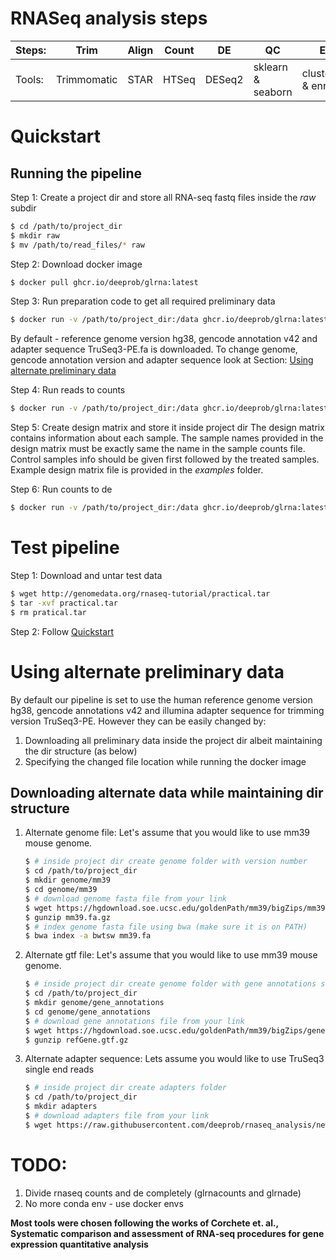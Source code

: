 # RNASeq analysis steps
Steps: | Trim | Align | Count | DE | QC | Enrich |
|---|---|---|---|---|---|---|
Tools: | Trimmomatic | STAR | HTSeq | DESeq2 | sklearn & seaborn | clusterprofiler & enrichplot |

# Quickstart

## Running the pipeline
Step 1: Create a project dir and store all RNA-seq fastq files inside the *raw* subdir
```bash
$ cd /path/to/project_dir
$ mkdir raw
$ mv /path/to/read_files/* raw
```

Step 2: Download docker image
```bash
$ docker pull ghcr.io/deeprob/glrna:latest
```

Step 3: Run preparation code to get all required preliminary data
```bash
$ docker run -v /path/to/project_dir:/data ghcr.io/deeprob/glrna:latest prepare.sh
```
By default - reference genome version hg38, gencode annotation v42 and adapter sequence TruSeq3-PE.fa is downloaded. To change genome, gencode annotation version and adapter sequence look at Section: [Using alternate preliminary data](#using-alternate-preliminary-data)

Step 4: Run reads to counts 
```bash
$ docker run -v /path/to/project_dir:/data ghcr.io/deeprob/glrna:latest python3 reads_to_counts.py read1_filename.fastq.gz --read_file2 read2_filename.fastq.gz --threads 4 --createstarindex
```

Step 5: Create design matrix and store it inside project dir
The design matrix contains information about each sample. The sample names provided in the design matrix must be exactly same the name in the sample counts file. Control samples info should be given first followed by the treated samples. Example design matrix file is provided in the *examples* folder.


Step 6: Run counts to de 
```bash
$ docker run -v /path/to/project_dir:/data ghcr.io/deeprob/glrna:latest python3 counts_to_de.py --treatment_names treated_rep1_colname treated_rep2_colname treated_rep3_colname --control_names control_rep1_colname control_rep2_colname control_rep3_colname --design_matrix /data/relative/path/inside/project_dir/to/design_matrix.csv
```

# Test pipeline
Step 1: Download and untar test data
```bash
$ wget http://genomedata.org/rnaseq-tutorial/practical.tar
$ tar -xvf practical.tar
$ rm pratical.tar
```

Step 2: Follow [Quickstart](#quickstart)

# Using alternate preliminary data
By default our pipeline is set to use the human reference genome version hg38, gencode annotations v42 and illumina adapter sequence for trimming version TruSeq3-PE. However they can be easily changed by:

1. Downloading all preliminary data inside the project dir albeit maintaining the dir structure (as below) 
2. Specifying the changed file location while running the docker image

## Downloading alternate data while maintaining dir structure
1. Alternate genome file: Let's assume that you would like to use mm39 mouse genome.
    ```bash
    $ # inside project dir create genome folder with version number
    $ cd /path/to/project_dir
    $ mkdir genome/mm39
    $ cd genome/mm39
    $ # download genome fasta file from your link
    $ wget https://hgdownload.soe.ucsc.edu/goldenPath/mm39/bigZips/mm39.fa.gz
    $ gunzip mm39.fa.gz
    $ # index genome fasta file using bwa (make sure it is on PATH)
    $ bwa index -a bwtsw mm39.fa
    ```

2. Alternate gtf file: Let's assume that you would like to use mm39 mouse genome.
    ```bash
    $ # inside project dir create genome folder with gene annotations subdir
    $ cd /path/to/project_dir
    $ mkdir genome/gene_annotations
    $ cd genome/gene_annotations
    $ # download gene annotations file from your link
    $ wget https://hgdownload.soe.ucsc.edu/goldenPath/mm39/bigZips/genes/refGene.gtf.gz
    $ gunzip refGene.gtf.gz
    ```

3. Alternate adapter sequence: Lets assume you would like to use TruSeq3 single end reads
    ```bash
    $ # inside project dir create adapters folder
    $ cd /path/to/project_dir
    $ mkdir adapters
    $ # download adapters file from your link
    $ wget https://raw.githubusercontent.com/deeprob/rnaseq_analysis/new-interface/examples/adapters/TruSeq3-SE.fa
    ```

# TODO:
1. Divide rnaseq counts and de completely (glrnacounts and glrnade)
2. No more conda env - use docker envs


**Most tools were chosen following the works of Corchete et. al., Systematic comparison and assessment of RNA‑seq procedures for gene expression quantitative analysis**
